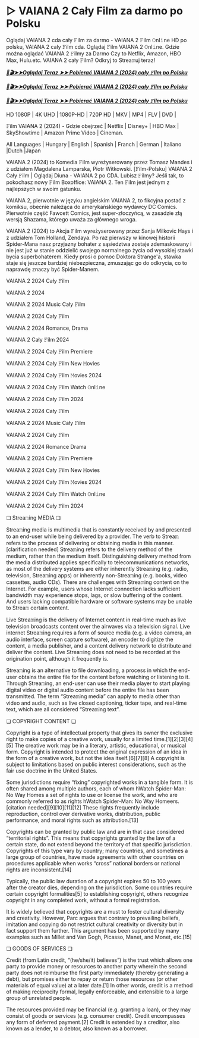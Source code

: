 # ▷ VAIANA 2 Cały Film za darmo po Polsku

Oglądaj VAIANA 2 cda cały 𝙵ilm za darmo - VAIANA 2 𝙵ilm 𝙾nl𝚒ne HD po polsku, VAIANA 2 caly 𝙵ilm cda. Oglądaj 𝙵ilm VAIANA 2 𝙾nl𝚒ne. Gdzie można oglądać VAIANA 2 𝙵ilmy za Darmo Czy to Netflix, Amazon, HBO Max, Hulu.etc. VAIANA 2 cały 𝙵ilm? Odkryj to Strea𝚖uj teraz!


<p><b><I><a href="https://r-movies.com/pl/movie/1241982/vaiana-2-gitcodepl">📀🎬➤➤Oglądaj Teraz ➤➤ Pobierać VAIANA 2 (2024) cały 𝙵ilm po Polsku</a></I></b></p>

<p><b><I><a href="https://r-movies.com/pl/movie/1241982/vaiana-2-gitcodepl">📀🎬➤➤Oglądaj Teraz ➤➤ Pobierać VAIANA 2 (2024) cały 𝙵ilm po Polsku</a></I></b></p>

<p><b><I><a href="https://r-movies.com/pl/movie/1241982/vaiana-2-gitcodepl">📀🎬➤➤Oglądaj Teraz ➤➤ Pobierać VAIANA 2 (2024) cały 𝙵ilm po Polsku</a></I></b></p>


HD 1080P | 4K UHD | 1080P-HD | 720P HD | MKV | MP4 | FLV | DVD |

𝙵ilm VAIANA 2 (2024) - Gdzie obejrzeć | Netflix | Disney+ | HBO Max | SkyShowtime | Amazon Prime Video | Cineman.

All Languages | Hungary | English | Spanish | Franch | German | Italiano |Dutch |Japan

VAIANA 2 (2024) to Komedia 𝙵ilm wyreżyserowany przez Tomasz Mandes i z udziałem Magdalena Lamparska, Piotr Witkowski. [𝙵ilm-Polsku] VAIANA 2 Cały 𝙵ilm | Oglądaj Diuna - VAIANA 2 po CDA. Lubisz 𝙵ilmy? Jeśli tak, to pokochasz nowy 𝙵ilm Boxoffice: VAIANA 2. Ten 𝙵ilm jest jednym z najlepszych w swoim gatunku.

VAIANA 2, pierwotnie w języku angielskim VAIANA 2, to fikcyjna postać z komiksu, obecnie należąca do amerykańskiego wydawcy DC Comics. Pierwotnie część Fawcett Comics, jest super-złoczyńcą, w zasadzie złą wersją Shazama, którego uważa za głównego wroga.

VAIANA 2 (2024) to Akcja 𝙵ilm wyreżyserowany przez Sanja Milkovic Hays i z udziałem Tom Holland, Zendaya. Po raz pierwszy w kinowej historii Spider-Mana nasz przyjazny bohater z sąsiedztwa zostaje zdemaskowany i nie jest już w stanie oddzielić swojego normalnego życia od wysokiej stawki bycia superbohaterem. Kiedy prosi o pomoc Doktora Strange'a, stawka staje się jeszcze bardziej niebezpieczna, zmuszając go do odkrycia, co to naprawdę znaczy być Spider-Manem.


VAIANA 2 2024 Cały 𝙵ilm

VAIANA 2 2024

VAIANA 2 2024 Music Cały 𝙵ilm

VAIANA 2 2024 Cały 𝙵ilm

VAIANA 2 2024 Romance, Drama

VAIANA 2 Cały 𝙵ilm 2024

VAIANA 2 2024 Cały 𝙵ilm Premiere

VAIANA 2 2024 Cały 𝙵ilm New 𝙼ovies

VAIANA 2 2024 Cały 𝙵ilm 𝙼ovies 2024

VAIANA 2 2024 Cały 𝙵ilm Watch 𝙾nl𝚒ne

VAIANA 2 2024 Cały 𝙵ilm 2024

VAIANA 2 2024 Cały 𝙵ilm

VAIANA 2 2024 Music Cały 𝙵ilm

VAIANA 2 2024 Cały 𝙵ilm

VAIANA 2 2024 Romance Drama

VAIANA 2 2024 Cały 𝙵ilm Premiere

VAIANA 2 2024 Cały 𝙵ilm New 𝙼ovies

VAIANA 2 2024 Cały 𝙵ilm 𝙼ovies 2024

VAIANA 2 2024 Cały 𝙵ilm Watch 𝙾nl𝚒ne

VAIANA 2 2024 Cały 𝙵ilm 2024


❏ Strea𝚖ing MEDIA ❏

Strea𝚖ing media is multimedia that is constantly received by and presented to an end-user while being delivered by a provider. The verb to Strea𝚖 refers to the process of delivering or obtaining media in this manner.[clarification needed] Strea𝚖ing refers to the delivery method of the medium, rather than the medium itself. Distinguishing delivery method from the media distributed applies specifically to telecommunications networks, as most of the delivery systems are either inherently Strea𝚖ing (e.g. radio, television, Strea𝚖ing apps) or inherently non-Strea𝚖ing (e.g. books, video cassettes, audio CDs). There are challenges with Strea𝚖ing content on the Internet. For example, users whose Internet connection lacks sufficient bandwidth may experience stops, lags, or slow buffering of the content. And users lacking compatible hardware or software systems may be unable to Strea𝚖 certain content.

Live Strea𝚖ing is the delivery of Internet content in real-time much as live television broadcasts content over the airwaves via a television signal. Live internet Strea𝚖ing requires a form of source media (e.g. a video camera, an audio interface, screen capture software), an encoder to digitize the content, a media publisher, and a content delivery network to distribute and deliver the content. Live Strea𝚖ing does not need to be recorded at the origination point, although it frequently is.

Strea𝚖ing is an alternative to file downloading, a process in which the end-user obtains the entire file for the content before watching or listening to it. Through Strea𝚖ing, an end-user can use their media player to start playing digital video or digital audio content before the entire file has been transmitted. The term “Strea𝚖ing media” can apply to media other than video and audio, such as live closed captioning, ticker tape, and real-time text, which are all considered “Strea𝚖ing text”.


❏ COPYRIGHT CONTENT ❏

Copyright is a type of intellectual property that gives its owner the exclusive right to make copies of a creative work, usually for a limited time.[1][2][3][4][5] The creative work may be in a literary, artistic, educational, or musical form. Copyright is intended to protect the original expression of an idea in the form of a creative work, but not the idea itself.[6][7][8] A copyright is subject to limitations based on public interest considerations, such as the fair use doctrine in the United States.

Some jurisdictions require “fixing” copyrighted works in a tangible form. It is often shared among multiple authors, each of whom hWatch Spider-Man: No Way Homes a set of rights to use or license the work, and who are commonly referred to as rights hWatch Spider-Man: No Way Homeers.[citation needed][9][10][11][12] These rights frequently include reproduction, control over derivative works, distribution, public performance, and moral rights such as attribution.[13]

Copyrights can be granted by public law and are in that case considered “territorial rights”. This means that copyrights granted by the law of a certain state, do not extend beyond the territory of that specific jurisdiction. Copyrights of this type vary by country; many countries, and sometimes a large group of countries, have made agreements with other countries on procedures applicable when works “cross” national borders or national rights are inconsistent.[14]

Typically, the public law duration of a copyright expires 50 to 100 years after the creator dies, depending on the jurisdiction. Some countries require certain copyright formalities[5] to establishing copyright, others recognize copyright in any completed work, without a formal registration.

It is widely believed that copyrights are a must to foster cultural diversity and creativity. However, Parc argues that contrary to prevailing beliefs, imitation and copying do not restrict cultural creativity or diversity but in fact support them further. This argument has been supported by many examples such as Millet and Van Gogh, Picasso, Manet, and Monet, etc.[15]

❏ GOODS OF SERVICES ❏

Credit (from Latin credit, “(he/she/it) believes”) is the trust which allows one party to provide money or resources to another party wherein the second party does not reimburse the first party immediately (thereby generating a debt), but promises either to repay or return those resources (or other materials of equal value) at a later date.[1] In other words, credit is a method of making reciprocity formal, legally enforceable, and extensible to a large group of unrelated people.

The resources provided may be financial (e.g. granting a loan), or they may consist of goods or services (e.g. consumer credit). Credit encompasses any form of deferred payment.[2] Credit is extended by a creditor, also known as a lender, to a debtor, also known as a borrower.
